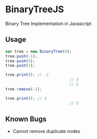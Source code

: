 # BinaryTreeJS
Binary Tree Implementation in Javascript

## Usage
```javascript
var tree = new BinaryTree(0);
tree.push(-1);
tree.push(5);
tree.push(3);

tree.print(); // -1
							// 3
							// 5
tree.remove(-1);

tree.print(); // 3
							// 5
```

## Known Bugs
* Cannot remove duplicate nodes